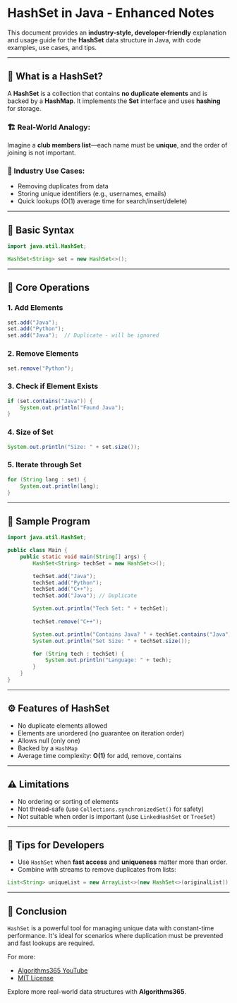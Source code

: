 # HashSet in Java - Enhanced Notes

This document provides an **industry-style, developer-friendly** explanation and usage guide for the **HashSet** data structure in Java, with code examples, use cases, and tips.

---

## 🚀 What is a HashSet?

A **HashSet** is a collection that contains **no duplicate elements** and is backed by a **HashMap**. It implements the **Set** interface and uses **hashing** for storage.

### 🏗️ Real-World Analogy:
Imagine a **club members list**—each name must be **unique**, and the order of joining is not important.

### 🧠 Industry Use Cases:
- Removing duplicates from data
- Storing unique identifiers (e.g., usernames, emails)
- Quick lookups (O(1) average time for search/insert/delete)

---

## 🧰 Basic Syntax
```java
import java.util.HashSet;

HashSet<String> set = new HashSet<>();
```

---

## 🔧 Core Operations

### 1. Add Elements
```java
set.add("Java");
set.add("Python");
set.add("Java");  // Duplicate - will be ignored
```

### 2. Remove Elements
```java
set.remove("Python");
```

### 3. Check if Element Exists
```java
if (set.contains("Java")) {
    System.out.println("Found Java");
}
```

### 4. Size of Set
```java
System.out.println("Size: " + set.size());
```

### 5. Iterate through Set
```java
for (String lang : set) {
    System.out.println(lang);
}
```

---

## 🧪 Sample Program
```java
import java.util.HashSet;

public class Main {
    public static void main(String[] args) {
        HashSet<String> techSet = new HashSet<>();

        techSet.add("Java");
        techSet.add("Python");
        techSet.add("C++");
        techSet.add("Java"); // Duplicate

        System.out.println("Tech Set: " + techSet);
        
        techSet.remove("C++");

        System.out.println("Contains Java? " + techSet.contains("Java"));
        System.out.println("Set Size: " + techSet.size());

        for (String tech : techSet) {
            System.out.println("Language: " + tech);
        }
    }
}
```

---

## ⚙️ Features of HashSet
- No duplicate elements allowed
- Elements are unordered (no guarantee on iteration order)
- Allows null (only one)
- Backed by a `HashMap`
- Average time complexity: **O(1)** for add, remove, contains

---

## ⚠️ Limitations
- No ordering or sorting of elements
- Not thread-safe (use `Collections.synchronizedSet()` for safety)
- Not suitable when order is important (use `LinkedHashSet` or `TreeSet`)

---

## 📌 Tips for Developers
- Use `HashSet` when **fast access** and **uniqueness** matter more than order.
- Combine with streams to remove duplicates from lists:
```java
List<String> uniqueList = new ArrayList<>(new HashSet<>(originalList));
```

---

## 📍 Conclusion

`HashSet` is a powerful tool for managing unique data with constant-time performance. It's ideal for scenarios where duplication must be prevented and fast lookups are required.

For more:
- [Algorithms365 YouTube](https://www.youtube.com/@algorithms365)
- [MIT License](https://opensource.org/licenses/MIT)

Explore more real-world data structures with **Algorithms365**.